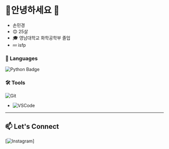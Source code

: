 # 🌟안녕하세요 🌟

- 손민경
- 😊 25살
- 🎓 영남대학교 화학공학부 졸업  
- 💤 isfp

### 🚀 Languages

![Python Badge](https://img.shields.io/badge/Python-3776AB?style=flat-square&logo=python&logoColor=white&cacheBust=1)

### 🛠️ Tools

![Git](https://img.shields.io/badge/Git-F05032?style=flat-square&logo=git&logoColor=white)

- ![VSCode](https://img.shields.io/badge/VS%20Code-007ACC?style=flat-square&logo=visual-studio-code&logoColor=white)

---

## 📫 Let's Connect

[![Instagram](https://img.shields.io/badge/Instagram-E4405F?style=for-the-badge&logo=instagram&logoColor=white)]
